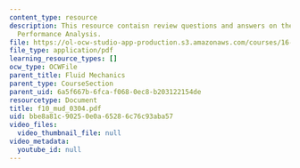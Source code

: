 ```yaml
---
content_type: resource
description: This resource contaisn review questions and answers on the topic of Aircraft
  Performance Analysis.
file: https://ol-ocw-studio-app-production.s3.amazonaws.com/courses/16-01-unified-engineering-i-ii-iii-iv-fall-2005-spring-2006/bbe8a81c90250e0a65286c76c93aba57_f10_mud_0304.pdf
file_type: application/pdf
learning_resource_types: []
ocw_type: OCWFile
parent_title: Fluid Mechanics
parent_type: CourseSection
parent_uid: 6a5f667b-6fca-f068-0ec8-b203122154de
resourcetype: Document
title: f10_mud_0304.pdf
uid: bbe8a81c-9025-0e0a-6528-6c76c93aba57
video_files:
  video_thumbnail_file: null
video_metadata:
  youtube_id: null
---
```

